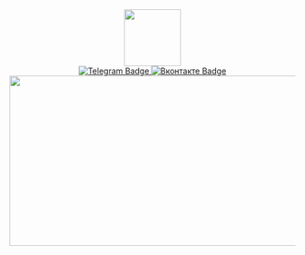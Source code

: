<div id="header" align="center">
  <img src="https://media.giphy.com/media/M9gbBd9nbDrOTu1Mqx/giphy.gif" width="100"/>
</div>

<div id="badges" style="text-align: center;">
  <a href="https://t.me/serj2626">
    <img src="https://img.shields.io/badge/Telegram-blue?style=for-the-badge&logo=Telegram&logoColor=white" alt="Telegram Badge"/>
  </a>
    <a href="https://vk.com/seregaboytsov">
    <img src="https://img.shields.io/badge/Вконтакте-blue?logo=VK&logoColor=white&style=for-the-badge"
  alt="Вконтакте Badge"/>
    </a> <br>
    <img src="https://komarev.com/ghpvc/?username=serj2626&style=flat-square&color=green" alt=""/>
  
</div>
<div align="center">
  <img src="https://media.giphy.com/media/dWesBcTLavkZuG35MI/giphy.gif" width="600" height="300"/>
</div>
